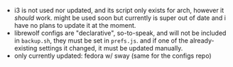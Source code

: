 - i3 is not used nor updated, and its script only exists for arch, however it *should* work. might be used soon but currently is super out of date and i have no plans to update it at the moment.
- librewolf configs are "declarative", so-to-speak, and will not be included in `backup.sh`, they must be set in `prefs.js`. and if one of the already-existing settings it changed, it must be updated manually.
- only currently updated: fedora w/ sway (same for the configs repo)